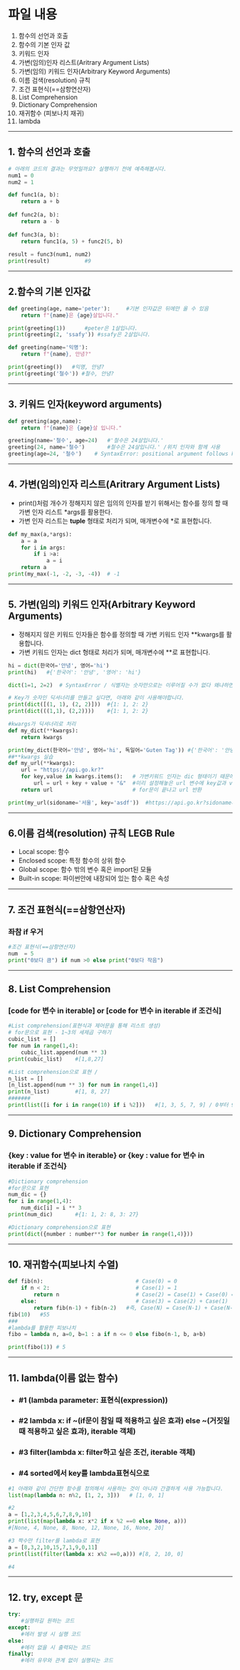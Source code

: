 # 파일 내용
1. 함수의 선언과 호출
2. 함수의 기본 인자 값
3. 키워드 인자
4. 가변(임의)인자 리스트(Aritrary Argument Lists)
5. 가변(임의) 키워드 인자(Arbitrary Keyword Arguments)
6. 이름 검색(resolution) 규칙
7. 조건 표현식(==삼항연산자)
8. List Comprehension
9. Dictionary Comprehension
10. 재귀함수 (피보나치 재귀)
11. lambda
---
## 1. 함수의 선언과 호출
```python
# 아래의 코드의 결과는 무엇일까요? 실행하기 전에 예측해봅시다.
num1 = 0
num2 = 1

def func1(a, b):
    return a + b
    
def func2(a, b):
    return a - b
    
def func3(a, b):
    return func1(a, 5) + func2(5, b)
    
result = func3(num1, num2)
print(result)           #9
```
---
## 2.함수의 기본 인자값
```python
def greeting(age, name='peter'):     #기본 인자값은 뒤에만 올 수 있음
    return f"{name}은 {age}살입니다."

print(greeting(1))      #peter은 1살입니다.
print(greeting(2, 'ssafy')) #ssafy은 2살입니다.
```
```python
def greeting(name='익명'):
    return f"{name}, 안녕?"

print(greeting())   #익명, 안녕?
print(greeting('철수')) #철수, 안녕?
```
---
## 3. 키워드 인자(keyword arguments)
```python
def greeting(age,name):
    return f"{name}은 {age}살 입니다."

greeting(name='철수', age=24)   #'철수은 24살입니다.'
greeting(24, name='철수')       #철수은 24살입니다.' /위치 인자와 함께 사용
greeting(age=24, '철수')    # SyntaxError: positional argument follows keyword argument / 키워드 인자를 활용한 다음에 위치 인자를 활용할 수는 없습니다.
```
---
## 4. 가변(임의)인자 리스트(Aritrary Argument Lists)
- print()처럼 개수가 정해지지 않은 임의의 인자를 받기 위해서는 함수를 정의 할 때 가변 인자 리스트 *args를 활용한다.
- 가변 인자 리스트는 __tuple__ 형태로 처리가 되며, 매개변수에 *로 표현합니다.
```python
def my_max(a,*args):
    a = a
    for i in args:
        if i >a:
            a = i
    return a
print(my_max(-1, -2, -3, -4))  # -1
```
---
## 5. 가변(임의) 키워드 인자(Arbitrary Keyword Arguments)
- 정해지지 않은 키워드 인자들은 함수를 정의할 때 가변 키워드 인자 **kwargs를 활용합니다.
- 가변 키워드 인자는 dict 형태로 처리가 되며, 매개변수에 **로 표현합니다.
```python
hi = dict(한국어='안녕', 영어='hi')
print(hi)   #{'한국어': '안녕', '영어': 'hi'}

dict(1=1, 2=2)  # SyntaxError / 식별자는 숫자만으로는 이루어질 수가 없다 왜냐하면 키워드 인자로 넘기면 함수 안에서 식별자(변수이름)로 쓰이기 때문

# Key가 숫자인 딕셔너리를 만들고 싶다면, 아래와 같이 사용해야합니다.
print(dict([(1, 1), (2, 2)]))  #{1: 1, 2: 2}
print(dict(((1,1), (2,2))))    #{1: 1, 2: 2}

#kwargs가 딕셔너리로 처리
def my_dict(**kwargs):
    return kwargs

print(my_dict(한국어='안녕', 영어='hi', 독일어='Guten Tag')) #{'한국어': '안녕', '영어': 'hi', '독일어': 'Guten Tag'}
##**kwargs 실습
def my_url(**kwargs):
    url = "https://api.go.kr?"        
    for key,value in kwargs.items():   # 가변키워드 인자는 dic 형태이기 때문에 items라는 내장 함수를 통해 for문으로 돌림
        url = url + key + value + "&"  #미리 설정해놓은 url 변수에 key값과 value 값을 더하는 형태 / 결국은 {"sidoname" : "서울", "key" : "asdf" }라는 키를 url 변수에다가 더하는 것
    return url                         # for문이 끝나고 url 반환

print(my_url(sidoname='서울', key='asdf'))  #https://api.go.kr?sidoname서울&keyasdf&
```
---
## 6.이름 검색(resolution) 규칙 LEGB Rule
- Local scope: 함수
- Enclosed scope: 특정 함수의 상위 함수
- Global scope: 함수 밖의 변수 혹은 import된 모듈
- Built-in scope: 파이썬안에 내장되어 있는 함수 혹은 속성
---
## 7. 조건 표현식(==삼항연산자)
### 좌참 if 우거
```python
#조건 표현식(==삼항연산자) 
num  = 5
print("0보다 큼") if num >0 else print("0보다 작음")
```
---
## 8. List Comprehension 
### [code for 변수 in iterable] or [code for 변수 in iterable if 조건식]
```python
#List comprehension(표현식과 제어문을 통해 리스트 생성)
# for문으로 표현 - 1~3의 세제곱 구하기
cubic_list = []
for num in range(1,4):
    cubic_list.append(num ** 3)
print(cubic_list)    #[1,8,27]

#List comprehension으로 표현 / 
n_list = []
[n_list.append(num ** 3) for num in range(1,4)]
print(n_list)        #[1, 8, 27]
#######
print(list([i for i in range(10) if i %2]))   #[1, 3, 5, 7, 9] / 0부터 9까지 중 홀수 
```
---
## 9. Dictionary Comprehension
### {key : value for 변수 in iterable} or {key : value for 변수 in iterable if 조건식}
```python
#Dictionary comprehension
#for문으로 표현
num_dic = {}
for i in range(1,4):
    num_dic[i] = i ** 3
print(num_dic)       #{1: 1, 2: 8, 3: 27}

#Dictionary comprehension으로 표현
print(dict({number : number**3 for number in range(1,4)}))
```
---
## 10. 재귀함수(피보나치 수열)
```python
def fib(n):                             # Case(0) = 0
    if n < 2:                           # Case(1) = 1
        return n                        # Case(2) = Case(1) + Case(0) = 1
    else:                               # Case(3) = Case(2) + Case(1)
        return fib(n-1) + fib(n-2)   #즉, Case(N) = Case(N-1) + Case(N-2)
fib(10)   #55
###
#lambda를 활용한 피보나치
fibo = lambda n, a=0, b=1 : a if n <= 0 else fibo(n-1, b, a+b)

print(fibo(1)) # 5
```
---
## 11. lambda(이름 없는 함수)
- ### #1 (lambda parameter: 표현식(expression))
- ### #2 lambda x: if ~(if문이 참일 때 적용하고 싶은 효과) else ~(거짓일 때 적용하고 싶은 효과), iterable 객체)
- ### #3 filter(lambda x: filter하고 싶은 조건, iterable 객체)
- ### #4 sorted에서 key를 lambda표현식으로 
```python
#1 아래와 같이 간단한 함수를 정의해서 사용하는 것이 아니라 간결하게 사용 가능합니다.
list(map(lambda n: n%2, [1, 2, 3]))   # [1, 0, 1]

#2
a = [1,2,3,4,5,6,7,8,9,10]
print(list(map(lambda x: x*2 if x %2 ==0 else None, a))) 
#[None, 4, None, 8, None, 12, None, 16, None, 20]

#3 짝수만 filter를 lambda로 표현
a = [8,3,2,10,15,7,1,9,0,11]
print(list(filter(lambda x: x%2 ==0,a))) #[8, 2, 10, 0]

#4

```
---
## 12. try, except 문
```python
try:
    #실행하길 원하는 코드
except:
    #에러 발생 시 실행 코드
else:
    #에러 없을 시 출력되는 코드
finally:
    #에러 유무와 관계 없이 실행되는 코드
```